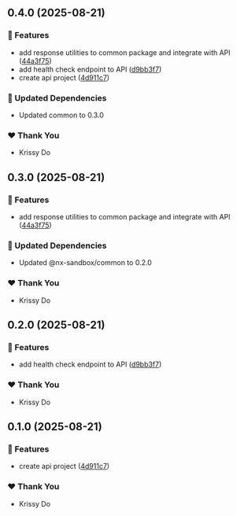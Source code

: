 ## 0.4.0 (2025-08-21)

### 🚀 Features

- add response utilities to common package and integrate with API ([44a3f75](https://github.com/kriss-chorus/nx-sandbox/commit/44a3f75))
- add health check endpoint to API ([d9bb3f7](https://github.com/kriss-chorus/nx-sandbox/commit/d9bb3f7))
- create api project ([4d911c7](https://github.com/kriss-chorus/nx-sandbox/commit/4d911c7))

### 🧱 Updated Dependencies

- Updated common to 0.3.0

### ❤️ Thank You

- Krissy Do

## 0.3.0 (2025-08-21)

### 🚀 Features

- add response utilities to common package and integrate with API ([44a3f75](https://github.com/kriss-chorus/nx-sandbox/commit/44a3f75))

### 🧱 Updated Dependencies

- Updated @nx-sandbox/common to 0.2.0

### ❤️ Thank You

- Krissy Do

## 0.2.0 (2025-08-21)

### 🚀 Features

- add health check endpoint to API ([d9bb3f7](https://github.com/kriss-chorus/nx-sandbox/commit/d9bb3f7))

### ❤️ Thank You

- Krissy Do

## 0.1.0 (2025-08-21)

### 🚀 Features

- create api project ([4d911c7](https://github.com/kriss-chorus/nx-sandbox/commit/4d911c7))

### ❤️ Thank You

- Krissy Do